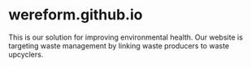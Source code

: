 # wereform.github.io
This is our solution for improving environmental health. Our website is targeting waste management by linking waste producers to waste upcyclers.
